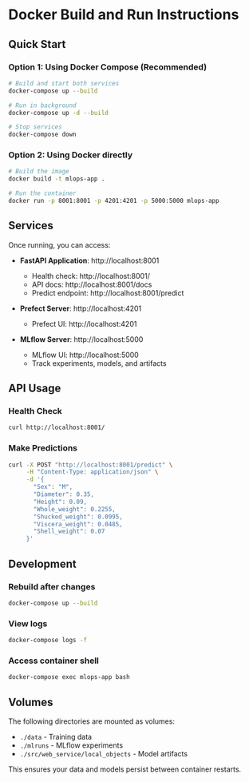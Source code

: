 # Docker Build and Run Instructions

## Quick Start

### Option 1: Using Docker Compose (Recommended)
```bash
# Build and start both services
docker-compose up --build

# Run in background
docker-compose up -d --build

# Stop services
docker-compose down
```

### Option 2: Using Docker directly
```bash
# Build the image
docker build -t mlops-app .

# Run the container
docker run -p 8001:8001 -p 4201:4201 -p 5000:5000 mlops-app
```

## Services

Once running, you can access:

- **FastAPI Application**: http://localhost:8001
  - Health check: http://localhost:8001/
  - API docs: http://localhost:8001/docs
  - Predict endpoint: http://localhost:8001/predict

- **Prefect Server**: http://localhost:4201
  - Prefect UI: http://localhost:4201

- **MLflow Server**: http://localhost:5000
  - MLflow UI: http://localhost:5000
  - Track experiments, models, and artifacts

## API Usage

### Health Check
```bash
curl http://localhost:8001/
```

### Make Predictions
```bash
curl -X POST "http://localhost:8001/predict" \
     -H "Content-Type: application/json" \
     -d '{
       "Sex": "M",
       "Diameter": 0.35,
       "Height": 0.09,
       "Whole_weight": 0.2255,
       "Shucked_weight": 0.0995,
       "Viscera_weight": 0.0485,
       "Shell_weight": 0.07
     }'
```

## Development

### Rebuild after changes
```bash
docker-compose up --build
```

### View logs
```bash
docker-compose logs -f
```

### Access container shell
```bash
docker-compose exec mlops-app bash
```

## Volumes

The following directories are mounted as volumes:
- `./data` - Training data
- `./mlruns` - MLflow experiments
- `./src/web_service/local_objects` - Model artifacts

This ensures your data and models persist between container restarts.

